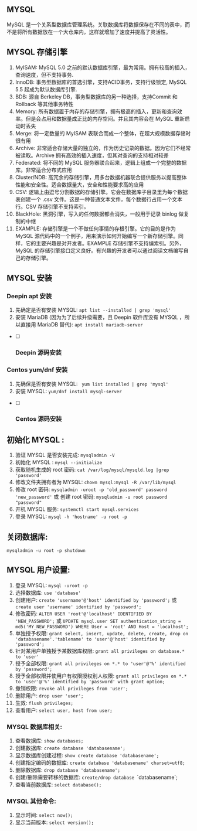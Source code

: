 ## MYSQL
MySQL 是一个关系型数据库管理系统。关联数据库将数据保存在不同的表中，而不是将所有数据放在一个大仓库内，这样就增加了速度并提高了灵活性。

## MYSQL 存储引擎
1. MyISAM: MySQL 5.0 之前的默认数据库引擎，最为常用。拥有较高的插入，查询速度，但不支持事务.
2. InnoDB: 事务型数据库的首选引擎，支持ACID事务，支持行级锁定, MySQL 5.5 起成为默认数据库引擎.
3. BDB: 源自 Berkeley DB，事务型数据库的另一种选择，支持Commit 和 Rollback 等其他事务特性
4. Memory: 所有数据置于内存的存储引擎，拥有极高的插入，更新和查询效率。但是会占用和数据量成正比的内存空间。并且其内容会在 MySQL 重新启动时丢失
5. Merge: 将一定数量的 MyISAM 表联合而成一个整体，在超大规模数据存储时很有用
6. Archive: 非常适合存储大量的独立的，作为历史记录的数据。因为它们不经常被读取。Archive 拥有高效的插入速度，但其对查询的支持相对较差
7. Federated: 将不同的 MySQL 服务器联合起来，逻辑上组成一个完整的数据库。非常适合分布式应用
8. Cluster/NDB: 高冗余的存储引擎，用多台数据机器联合提供服务以提高整体性能和安全性。适合数据量大，安全和性能要求高的应用
9. CSV: 逻辑上由逗号分割数据的存储引擎。它会在数据库子目录里为每个数据表创建一个 .csv 文件。这是一种普通文本文件，每个数据行占用一个文本行。CSV 存储引擎不支持索引。
10. BlackHole: 黑洞引擎，写入的任何数据都会消失，一般用于记录 binlog 做复制的中继
11. EXAMPLE: 存储引擎是一个不做任何事情的存根引擎。它的目的是作为 MySQL 源代码中的一个例子，用来演示如何开始编写一个新存储引擎。同样，它的主要兴趣是对开发者。EXAMPLE 存储引擎不支持编索引。另外，MySQL 的存储引擎接口定义良好。有兴趣的开发者可以通过阅读文档编写自己的存储引擎。

## MYSQL 安装
### Deepin apt 安装
1. 先确定是否有安装 MYSQL: `apt list --installed | grep 'mysql'`
2. 安装 MariaDB (因为为了后续升级需要，且 Deepin 软件库没有 MYSQL ，所以直接用 MariaDB 替代): `apt install mariadb-server`

- [ ] ### Deepin 源码安装 

### Centos yum/dnf 安装
1. 先确保是否有安装 MYSQL: ` yum list installed | grep 'mysql'`
2. 安装 MYSQL: `yum/dnf install mysql-server`

- [ ] ### Centos 源码安装 

## 初始化 MYSQL : 
1. 验证 MYSQL 是否安装完成: `mysqladmin -V`
2. 初始化 MYSQL : `mysql --initialize`
3. 获取随机生成的 root 密码: `cat /var/log/mysql/mysqld.log |grep 'password'`
4. 修改文件夹拥有者为 MYSQL: `chown mysql:mysql -R /var/lib/mysql`
5. 修改 root 密码: `mysqladmin -uroot -p 'old_password' password 'new_password'` 或 创建 root 密码: `mysqladmin -u root password "password"`
6. 开机 MYSQL 服务: `systemctl start mysql.services`
7. 登录 MYSQL: `mysql -h 'hostname' -u root -p `

## 关闭数据库: 
`mysqladmin -u root -p shutdown`

## MYSQL 用户设置:
1. 登录 MYSQL: `mysql -uroot -p`
2. 选择数据库: `use 'database'`
3. 创建用户: `create 'username'@'host' identified by 'password';` 或 `create user 'username' identified by 'password';`
4. 修改密码: `ALTER USER 'root'@'localhost' IDENTIFIED BY 'NEW_PASSWORD';` 或 `UPDATE mysql.user SET authentication_string = md5('MY_NEW_PASSWORD') WHERE User = 'root' AND Host = 'localhost';`
5. 单独授予权限: `grant select, insert, update, delete, create, drop on 'databasename'.'tablename' to 'user'@'host' identified by 'password';`
6. 针对某用户单独授予某数据库权限: `grant all privileges on database.* to 'user'`
7. 授予全部权限: `grant all privileges on *.* to 'user'@'%' identified by 'password';`
8. 授予全部权限并使用户有权限授权别人权限: `grant all privileges on *.* to 'user'@'%' identified by 'password' with grant option;`
9. 撤销权限: `revoke all privileges from 'user';`
10. 删除用户: `drop user 'user';`
11. 生效: `flush privileges;`
12. 查看用户: `select user, host from user;`

### MYSQL 数据库相关:
1. 查看数据库: `show databases;`
2. 创建数据库: `create database 'databasename';`
3. 显示数据库创建过程: `show create database 'databasename';`
4. 创建指定编码的数据库: `create database 'databasename' charset=utf8;`
5. 删除数据库: `drop database 'databasename';`
6. 创建/删除需要转移的数据库: `create/drop database `\`databasename\`;
7. 查看当前数据库: `select database();`

### MYSQL 其他命令:
1. 显示时间: `select now();`
2. 显示当前版本: `select version();`

### 
